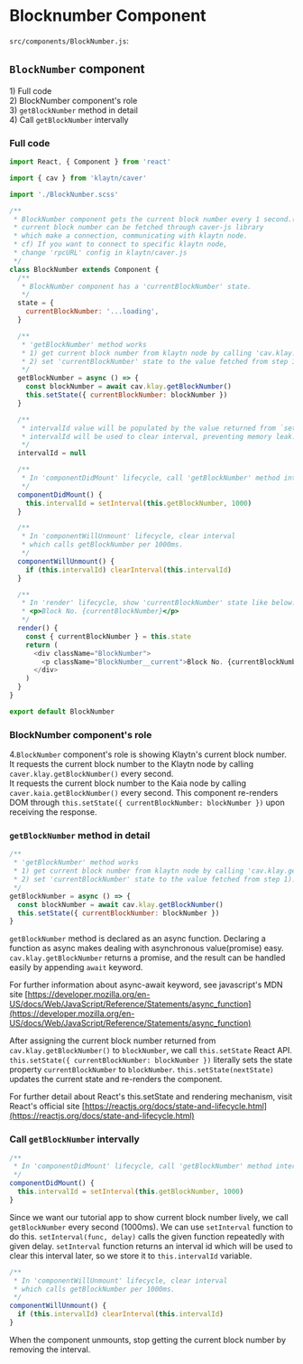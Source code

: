 # Blocknumber Component

`src/components/BlockNumber.js`:

## `BlockNumber` component <a id="blocknumber-component"></a>

1\) Full code\
2\) BlockNumber component's role\
3\) `getBlockNumber` method in detail\
4\) Call `getBlockNumber` intervally

### Full code <a id="1-full-code"></a>

```javascript
import React, { Component } from 'react'

import { cav } from 'klaytn/caver'

import './BlockNumber.scss'

/**
 * BlockNumber component gets the current block number every 1 second.(1000ms)
 * current block number can be fetched through caver-js library
 * which make a connection, communicating with klaytn node.
 * cf) If you want to connect to specific klaytn node,
 * change 'rpcURL' config in klaytn/caver.js
 */
class BlockNumber extends Component {
  /**
   * BlockNumber component has a 'currentBlockNumber' state.
   */
  state = {
    currentBlockNumber: '...loading',
  }

  /**
   * 'getBlockNumber' method works
   * 1) get current block number from klaytn node by calling 'cav.klay.getBlockNumber()'
   * 2) set 'currentBlockNumber' state to the value fetched from step 1).
   */
  getBlockNumber = async () => {
    const blockNumber = await cav.klay.getBlockNumber()
    this.setState({ currentBlockNumber: blockNumber })
  }

  /**
   * intervalId value will be populated by the value returned from `setInterval`.
   * intervalId will be used to clear interval, preventing memory leak.
   */
  intervalId = null

  /**
   * In 'componentDidMount' lifecycle, call 'getBlockNumber' method intervally.
   */
  componentDidMount() {
    this.intervalId = setInterval(this.getBlockNumber, 1000)
  }

  /**
   * In 'componentWillUnmount' lifecycle, clear interval
   * which calls getBlockNumber per 1000ms.
   */
  componentWillUnmount() {
    if (this.intervalId) clearInterval(this.intervalId)
  }

  /**
   * In 'render' lifecycle, show 'currentBlockNumber' state like below:
   * <p>Block No. {currentBlockNumber}</p>
   */
  render() {
    const { currentBlockNumber } = this.state
    return (
      <div className="BlockNumber">
        <p className="BlockNumber__current">Block No. {currentBlockNumber}</p>
      </div>
    )
  }
}

export default BlockNumber
```

### BlockNumber component's role <a id="2-blocknumber-component-s-role"></a>

4.`BlockNumber` component's role is showing Klaytn's current block number.\
It requests the current block number to the Klaytn node by calling `caver.klay.getBlockNumber()` every second.\
It requests the current block number to the Kaia node by calling `caver.kaia.getBlockNumber()` every second. This component re-renders DOM through `this.setState({ currentBlockNumber: blockNumber })` upon receiving the response.

### `getBlockNumber` method in detail <a id="3-getblocknumber-method-in-detail"></a>

```javascript
/**
 * 'getBlockNumber' method works
 * 1) get current block number from klaytn node by calling 'cav.klay.getBlockNumber()'
 * 2) set 'currentBlockNumber' state to the value fetched from step 1).
 */
getBlockNumber = async () => {
  const blockNumber = await cav.klay.getBlockNumber()
  this.setState({ currentBlockNumber: blockNumber })
}
```

`getBlockNumber` method is declared as an async function. Declaring a function as async makes dealing with asynchronous value(promise) easy. `cav.klay.getBlockNumber` returns a promise, and the result can be handled easily by appending `await` keyword.

For further information about async-await keyword, see javascript's MDN site [https://developer.mozilla.org/en-US/docs/Web/JavaScript/Reference/Statements/async_function](https://developer.mozilla.org/en-US/docs/Web/JavaScript/Reference/Statements/async_function)

After assigning the current block number returned from `cav.klay.getBlockNumber()` to `blockNumber`, we call `this.setState` React API. `this.setState({ currentBlockNumber: blockNumber })` literally sets the state property `currentBlockNumber` to `blockNumber`. `this.setState(nextState)` updates the current state and re-renders the component.

For further detail about React's this.setState and rendering mechanism, visit React's official site [https://reactjs.org/docs/state-and-lifecycle.html](https://reactjs.org/docs/state-and-lifecycle.html)

### Call `getBlockNumber` intervally <a id="4-call-getblocknumber-intervally"></a>

```javascript
/**
 * In 'componentDidMount' lifecycle, call 'getBlockNumber' method intervally.
 */
componentDidMount() {
  this.intervalId = setInterval(this.getBlockNumber, 1000)
}
```

Since we want our tutorial app to show current block number lively, we call `getBlockNumber` every second (1000ms). We can use `setInterval` function to do this. `setInterval(func, delay)` calls the given function repeatedly with given delay. `setInterval` function returns an interval id which will be used to clear this interval later, so we store it to `this.intervalId` variable.

```javascript
/**
 * In 'componentWillUnmount' lifecycle, clear interval
 * which calls getBlockNumber per 1000ms.
 */
componentWillUnmount() {
  if (this.intervalId) clearInterval(this.intervalId)
}
```

When the component unmounts, stop getting the current block number by removing the interval.
